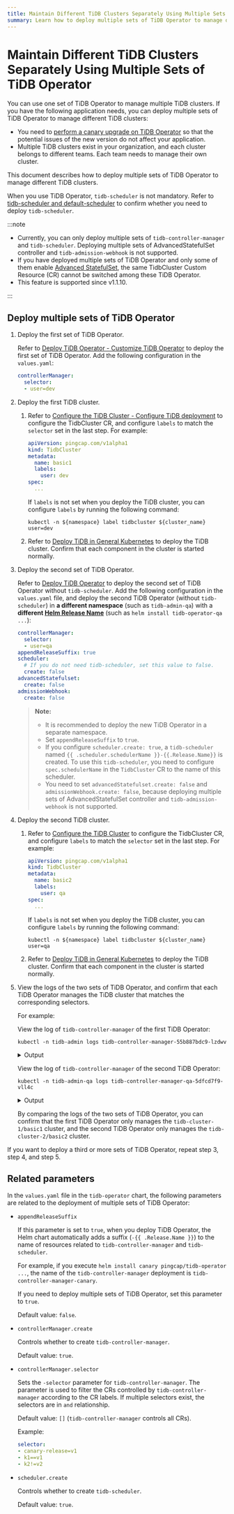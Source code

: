 ```yaml
---
title: Maintain Different TiDB Clusters Separately Using Multiple Sets of TiDB Operator
summary: Learn how to deploy multiple sets of TiDB Operator to manage different TiDB clusters.
---
```


# Maintain Different TiDB Clusters Separately Using Multiple Sets of TiDB Operator

You can use one set of TiDB Operator to manage multiple TiDB clusters. If you have the following application needs, you can deploy multiple sets of TiDB Operator to manage different TiDB clusters:

- You need to [perform a canary upgrade on TiDB Operator](canary-upgrade-tidb-operator.md) so that the potential issues of the new version do not affect your application.
- Multiple TiDB clusters exist in your organization, and each cluster belongs to different teams. Each team needs to manage their own cluster.

This document describes how to deploy multiple sets of TiDB Operator to manage different TiDB clusters.

When you use TiDB Operator, `tidb-scheduler` is not mandatory. Refer to [tidb-scheduler and default-scheduler](tidb-scheduler.md#tidb-scheduler-and-default-scheduler) to confirm whether you need to deploy `tidb-scheduler`.

:::note

- Currently, you can only deploy multiple sets of `tidb-controller-manager` and `tidb-scheduler`. Deploying multiple sets of AdvancedStatefulSet controller and `tidb-admission-webhook` is not supported.
- If you have deployed multiple sets of TiDB Operator and only some of them enable [Advanced StatefulSet](advanced-statefulset.md), the same TidbCluster Custom Resource (CR) cannot be switched among these TiDB Operator.
- This feature is supported since v1.1.10.

:::

## Deploy multiple sets of TiDB Operator

1. Deploy the first set of TiDB Operator.

    Refer to [Deploy TiDB Operator - Customize TiDB Operator](deploy-tidb-operator.md#customize-tidb-operator) to deploy the first set of TiDB Operator. Add the following configuration in the `values.yaml`:

    ```yaml
    controllerManager:
      selector:
      - user=dev
    ```

2. Deploy the first TiDB cluster.

    1. Refer to [Configure the TiDB Cluster - Configure TiDB deployment](configure-a-tidb-cluster.md#configure-tidb-deployment) to configure the TidbCluster CR, and configure `labels` to match the `selector` set in the last step. For example:

        ```yaml
        apiVersion: pingcap.com/v1alpha1
        kind: TidbCluster
        metadata:
          name: basic1
          labels:
            user: dev
        spec:
          ...
        ```

        If `labels` is not set when you deploy the TiDB cluster, you can configure `labels` by running the following command:

        ```shell
        kubectl -n ${namespace} label tidbcluster ${cluster_name} user=dev
        ```

    2. Refer to [Deploy TiDB in General Kubernetes](deploy-on-general-kubernetes.md) to deploy the TiDB cluster. Confirm that each component in the cluster is started normally.

3. Deploy the second set of TiDB Operator.

    Refer to [Deploy TiDB Operator](deploy-tidb-operator.md) to deploy the second set of TiDB Operator without `tidb-scheduler`. Add the following configuration in the `values.yaml` file, and deploy the second TiDB Operator (without `tidb-scheduler`) in **a different namespace** (such as `tidb-admin-qa`) with a **different [Helm Release Name](https://helm.sh/docs/intro/using_helm/#three-big-concepts)** (such as `helm install tidb-operator-qa ...`):

    ```yaml
    controllerManager:
      selector:
      - user=qa
    appendReleaseSuffix: true
    scheduler:
      # If you do not need tidb-scheduler, set this value to false.
      create: false
    advancedStatefulset:
      create: false
    admissionWebhook:
      create: false
    ```

    > **Note:**
    >
    > * It is recommended to deploy the new TiDB Operator in a separate namespace.
    > * Set `appendReleaseSuffix` to `true`.
    > * If you configure `scheduler.create: true`, a `tidb-scheduler` named `{{ .scheduler.schedulerName }}-{{.Release.Name}}` is created. To use this `tidb-scheduler`, you need to configure `spec.schedulerName` in the `TidbCluster` CR to the name of this scheduler.
    > * You need to set `advancedStatefulset.create: false` and `admissionWebhook.create: false`, because deploying multiple sets of AdvancedStatefulSet controller and `tidb-admission-webhook` is not supported.

4. Deploy the second TiDB cluster.

    1. Refer to [Configure the TiDB Cluster](configure-a-tidb-cluster.md) to configure the TidbCluster CR, and configure `labels` to match the `selector` set in the last step. For example:

        ```yaml
        apiVersion: pingcap.com/v1alpha1
        kind: TidbCluster
        metadata:
          name: basic2
          labels:
            user: qa
        spec:
          ...
        ```

        If `labels` is not set when you deploy the TiDB cluster, you can configure `labels` by running the following command:

        ```shell
        kubectl -n ${namespace} label tidbcluster ${cluster_name} user=qa
        ```

    2. Refer to [Deploy TiDB in General Kubernetes](deploy-on-general-kubernetes.md) to deploy the TiDB cluster. Confirm that each component in the cluster is started normally.

5. View the logs of the two sets of TiDB Operator, and confirm that each TiDB Operator manages the TiDB cluster that matches the corresponding selectors.

    For example:

    View the log of `tidb-controller-manager` of the first TiDB Operator:

    ```shell
    kubectl -n tidb-admin logs tidb-controller-manager-55b887bdc9-lzdwv
    ```

    <details>
    <summary>Output</summary>
    <pre><code>
    ...
    I0113 02:50:13.195779       1 main.go:69] FLAG: --selector="user=dev"
    ...
    I0113 02:50:32.409378       1 tidbcluster_control.go:69] TidbCluster: [tidb-cluster-1/basic1] updated successfully
    I0113 02:50:32.773635       1 tidbcluster_control.go:69] TidbCluster: [tidb-cluster-1/basic1] updated successfully
    I0113 02:51:00.294241       1 tidbcluster_control.go:69] TidbCluster: [tidb-cluster-1/basic1] updated successfully
    </code></pre>
    </details>

    View the log of `tidb-controller-manager` of the second TiDB Operator:

    ```shell
    kubectl -n tidb-admin-qa logs tidb-controller-manager-qa-5dfcd7f9-vll4c
    ```

    <details>
    <summary>Output</summary>
    <pre><code>
    ...
    I0113 02:50:13.195779       1 main.go:69] FLAG: --selector="user=qa"
    ...
    I0113 03:38:43.859387       1 tidbcluster_control.go:69] TidbCluster: [tidb-cluster-2/basic2] updated successfully
    I0113 03:38:45.060028       1 tidbcluster_control.go:69] TidbCluster: [tidb-cluster-2/basic2] updated successfully
    I0113 03:38:46.261045       1 tidbcluster_control.go:69] TidbCluster: [tidb-cluster-2/basic2] updated successfully
    </code></pre>
    </details>

    By comparing the logs of the two sets of TiDB Operator, you can confirm that the first TiDB Operator only manages the `tidb-cluster-1/basic1` cluster, and the second TiDB Operator only manages the `tidb-cluster-2/basic2` cluster.

If you want to deploy a third or more sets of TiDB Operator, repeat step 3, step 4, and step 5.

## Related parameters

In the `values.yaml` file in the `tidb-operator` chart, the following parameters are related to the deployment of multiple sets of TiDB Operator:

- `appendReleaseSuffix`

    If this parameter is set to `true`, when you deploy TiDB Operator, the Helm chart automatically adds a suffix (`-{{ .Release.Name }}`) to the name of resources related to `tidb-controller-manager` and `tidb-scheduler`.

    For example, if you execute `helm install canary pingcap/tidb-operator ...`, the name of the `tidb-controller-manager` deployment is `tidb-controller-manager-canary`.

    If you need to deploy multiple sets of TiDB Operator, set this parameter to `true`.

    Default value: `false`.

- `controllerManager.create`

    Controls whether to create `tidb-controller-manager`.

    Default value: `true`.

- `controllerManager.selector`

    Sets the `-selector` parameter for `tidb-controller-manager`. The parameter is used to filter the CRs controlled by `tidb-controller-manager` according to the CR labels. If multiple selectors exist, the selectors are in `and` relationship.

    Default value: `[]` (`tidb-controller-manager` controls all CRs).

    Example:

    ```yaml
    selector:
    - canary-release=v1
    - k1==v1
    - k2!=v2
    ```

- `scheduler.create`

    Controls whether to create `tidb-scheduler`.

    Default value: `true`.
